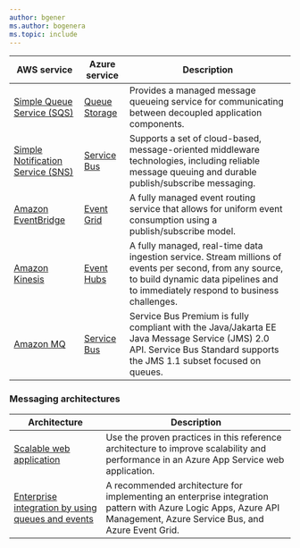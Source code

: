 ```yaml
---
author: bgener
ms.author: bogenera
ms.topic: include
---
```


| AWS service | Azure service | Description |
|-------------|---------------|-------------|
| [Simple Queue Service (SQS)](https://aws.amazon.com/sqs) | [Queue Storage](https://azure.microsoft.com/services/storage/queues) | Provides a managed message queueing service for communicating between decoupled application components. |
| [Simple Notification Service (SNS)](https://aws.amazon.com/sns) | [Service Bus](https://azure.microsoft.com/services/service-bus) | Supports a set of cloud-based, message-oriented middleware technologies, including reliable message queuing and durable publish/subscribe messaging. |
| [Amazon EventBridge](https://aws.amazon.com/eventbridge) | [Event Grid](https://azure.microsoft.com/services/event-grid) | A fully managed event routing service that allows for uniform event consumption using a publish/subscribe model. |
| [Amazon Kinesis](https://aws.amazon.com/kinesis/) | [Event Hubs](https://azure.microsoft.com/services/event-hubs) | A fully managed, real-time data ingestion service. Stream millions of events per second, from any source, to build dynamic data pipelines and to immediately respond to business challenges. |
| [Amazon MQ](https://docs.aws.amazon.com/amazon-mq) | [Service Bus](/azure/service-bus-messaging/migrate-jms-activemq-to-servicebus) | Service Bus Premium is fully compliant with the Java/Jakarta EE Java Message Service (JMS) 2.0 API. Service Bus Standard supports the JMS 1.1 subset focused on queues. |

### Messaging architectures

| Architecture | Description |
|----|----|
| [Scalable web application](/azure/architecture/web-apps/app-service/architectures/baseline-zone-redundant) | Use the proven practices in this reference architecture to improve scalability and performance in an Azure App Service web application. |
| [Enterprise integration by using queues and events](/azure/architecture/example-scenario/integration/queues-events) | A recommended architecture for implementing an enterprise integration pattern with Azure Logic Apps, Azure API Management, Azure Service Bus, and Azure Event Grid. |

